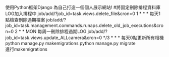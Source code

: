 使用Python框架Django 為自己打造一個個人展示網站!
#將固定刪除排程資料庫LOG加入排程中
job/add/?job_id=task.views.delete_file&cron=0 1 * * *  每天1點檢查刪除過期檔案
job/add/?job_id=task.management.commands.runaps.delete_old_job_executions&cron=0 2 * * MON 每周一刪除排程過期LOG
job/add/?job_id=task.views.update_ALLcamera&cron=0 */3  * * * 每天0點更新所有相機
python manage.py makemigrations
python manage.py migrate      
進行makemigrations 